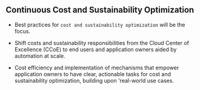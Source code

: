 ## Continuous Cost and Sustainability Optimization


- Best practices for `cost and sustainability optimization` will be the focus.

- Shift costs and sustainability responsibilities from the Cloud Center of Excellence (CCoE) to end users and application owners aided by automation at scale.

- Cost efficiency and implementation of mechanisms that empower application owners to have clear, actionable tasks for cost and sustainability optimization, building upon 'real-world use cases.
